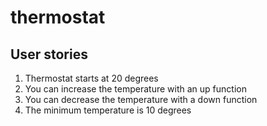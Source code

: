 # thermostat

## User stories ##

1. Thermostat starts at 20 degrees
2. You can increase the temperature with an up function
3. You can decrease the temperature with a down function
4. The minimum temperature is 10 degrees